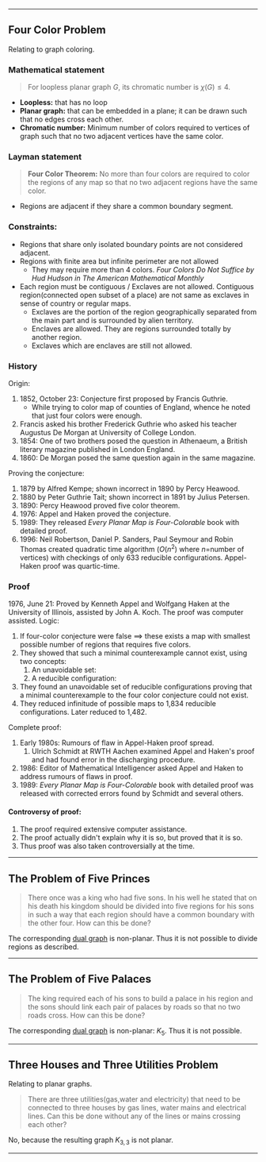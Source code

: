 ----
## Four Color Problem

Relating to graph coloring.  
### Mathematical statement
> For loopless planar graph $G$, its chromatic number is $\chi(G) \le 4$.
- **Loopless:** that has no loop
- **Planar graph:** that can be embedded in a plane; it can be drawn such that no edges cross each other.
- **Chromatic number:** Minimum number of colors required to vertices of graph such that no two adjacent vertices have the same color.


### Layman statement
> **Four Color Theorem:** No more than four colors are required to color the regions of any map so that no two adjacent regions have the same color.
- Regions are adjacent if they share a common boundary segment.

### Constraints:
- Regions that share only isolated boundary points are not considered adjacent.
- Regions with finite area but infinite perimeter are not allowed
	- They may require more than 4 colors. *Four Colors Do Not Suffice by Hud Hudson in The American Mathematical Monthly*
- Each region must be contiguous / Exclaves are not allowed. Contiguous region(connected open subset of a place) are not same as exclaves in sense of country or regular maps.
	- Exclaves are the portion of the region geographically separated from the main part and is surrounded by alien territory.
	- Enclaves are allowed. They are regions surrounded totally by another region.
	- Exclaves which are enclaves are still not allowed.


### History
Origin:
1. 1852, October 23: Conjecture first proposed by Francis Guthrie.
	- While trying to color map of counties of England, whence he noted that just four colors were enough.
2. Francis asked his brother Frederick Guthrie who asked his teacher Augustus De Morgan at University of College London.
3. 1854: One of two brothers posed the question in Athenaeum, a British literary magazine published in London England.
4. 1860: De Morgan posed the same question again in the same magazine.

Proving the conjecture:
1. 1879 by Alfred Kempe; shown incorrect in 1890 by Percy Heawood.
2. 1880 by Peter Guthrie Tait; shown incorrect in 1891 by Julius Petersen.
3. 1890: Percy Heawood proved five color theorem.
4. 1976: Appel and Haken proved the conjecture.
5. 1989: They released *Every Planar Map is Four-Colorable* book with detailed proof.
6. 1996: Neil Robertson, Daniel P. Sanders, Paul Seymour and Robin Thomas created quadratic time algorithm ($O(n^2)$ where $n=$number of vertices) with checkings of only 633 reducible configurations. Appel-Haken proof was quartic-time.

### Proof
1976, June 21: Proved by Kenneth Appel and Wolfgang Haken at the University of Illinois, assisted by John A. Koch. The proof was computer assisted.
Logic:
1. If four-color conjecture were false $\implies$ these exists a map with smallest possible number of regions that requires five colors.
2. They showed that such a minimal counterexample cannot exist, using two concepts:
	1. An unavoidable set: 
	2. A reducible configuration: 
3. They found an unavoidable set of reducible configurations proving that a minimal counterexample to the four color conjecture could not exist.
4. They reduced infinitude of possible maps to 1,834 reducible configurations. Later reduced to 1,482.

Complete proof:
1. Early 1980s: Rumours of flaw in Appel-Haken proof spread.
	1. Ulrich Schmidt at RWTH Aachen examined Appel and Haken's proof and had found error in the discharging procedure.
2. 1986: Editor of Mathematical Intelligencer asked Appel and Haken to address rumours of flaws in proof.
3. 1989: *Every Planar Map is Four-Colorable* book with detailed proof was released with corrected errors found by Schmidt and several others.

#### Controversy of proof:
1. The proof required extensive computer assistance.
2. The proof actually didn't explain why it is so, but proved that it is so.
3. Thus proof was also taken controversially at the time.

----
## The Problem of Five Princes
> There once was a king who had five sons. In his well he stated that on his death his kingdom should be divided into five regions for his sons in such a way that each region should have a common boundary with the other four. How can this be done?

The corresponding [dual graph](./Graph%20Coloring.md) is non-planar. Thus it is not possible to divide regions as described.

----
## The Problem of Five Palaces
>The king required each of his sons to build a palace in his region and the sons should link each pair of palaces by roads so that no two roads cross. How can this be done?

The corresponding [dual graph](./Graph%20Coloring.md) is non-planar: $K_5$. Thus it is not possible.


----
## Three Houses and Three Utilities Problem

Relating to planar graphs.  

> There are three utilities(gas,water and electricity) that need to be connected to three houses by gas lines, water mains and electrical lines. Can this be done without any of the lines or mains crossing each other?

No, because the resulting graph $K_{3,3}$ is not planar.

----